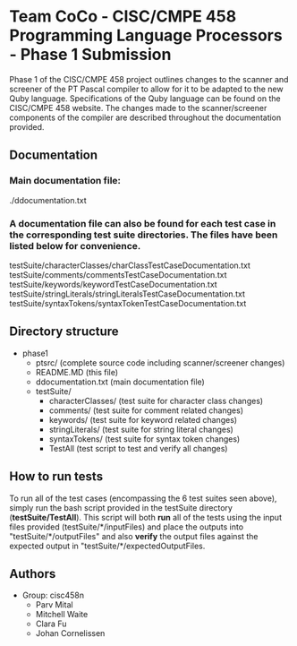 # Team CoCo - CISC/CMPE 458 Programming Language Processors - Phase 1 Submission
Phase 1 of the CISC/CMPE 458 project outlines changes to the scanner and screener of the PT Pascal compiler to allow for it to be adapted to the new Quby language. Specifications of the Quby language can be found on the CISC/CMPE 458 website. The changes made to the scanner/screener components of the compiler are described throughout the documentation provided.

## Documentation
### Main documentation file:
./ddocumentation.txt
### A documentation file can also be found for each test case in the corresponding test suite directories. The files have been listed below for convenience.
testSuite/characterClasses/charClassTestCaseDocumentation.txt
testSuite/comments/commentsTestCaseDocumentation.txt
testSuite/keywords/keywordTestCaseDocumentation.txt
testSuite/stringLiterals/stringLiteralsTestCaseDocumentation.txt
testSuite/syntaxTokens/syntaxTokenTestCaseDocumentation.txt

## Directory structure
* phase1
   * ptsrc/ (complete source code including scanner/screener changes)
   * README.MD (this file)
   * ddocumentation.txt (main documentation file)
   * testSuite/
      * characterClasses/ (test suite for character class changes)
      * comments/ (test suite for comment related changes)
      * keywords/ (test suite for keyword related changes)
      * stringLiterals/ (test suite for string literal changes)
      * syntaxTokens/ (test suite for syntax token changes)
      * TestAll (test script to test and verify all changes)

## How to run tests
To run all of the test cases (encompassing the 6 test suites seen above), simply run the bash script provided in the testSuite directory (**testSuite/TestAll**). This script will both **run** all of the tests using the input files provided (testSuite/\*/inputFiles) and place the outputs into "testSuite/\*/outputFiles" and also **verify** the output files against the expected output in "testSuite/\*/expectedOutputFiles.

## Authors
* Group: cisc458n
   * Parv Mital
   * Mitchell Waite
   * Clara Fu
   * Johan Cornelissen

